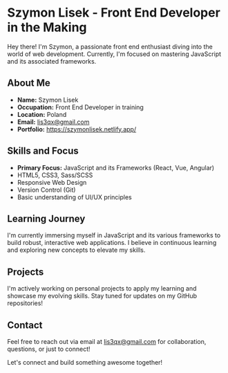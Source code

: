 # Szymon Lisek - Front End Developer in the Making

Hey there! I'm Szymon, a passionate front end enthusiast diving into the world of web development. Currently, I'm focused on mastering JavaScript and its associated frameworks. 

## About Me

- **Name:** Szymon Lisek
- **Occupation:** Front End Developer in training
- **Location:** Poland
- **Email:** lis3qx@gmail.com
- **Portfolio:** https://szymonlisek.netlify.app/

## Skills and Focus

- **Primary Focus:** JavaScript and its Frameworks (React, Vue, Angular)
- HTML5, CSS3, Sass/SCSS
- Responsive Web Design
- Version Control (Git)
- Basic understanding of UI/UX principles

## Learning Journey

I'm currently immersing myself in JavaScript and its various frameworks to build robust, interactive web applications. I believe in continuous learning and exploring new concepts to elevate my skills.

## Projects

I'm actively working on personal projects to apply my learning and showcase my evolving skills. Stay tuned for updates on my GitHub repositories!

## Contact

Feel free to reach out via email at lis3qx@gmail.com for collaboration, questions, or just to connect!

Let's connect and build something awesome together!

